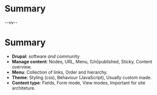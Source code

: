 # Summary

--vv--

# Summary
- **Drupal**: software _and_ community
- **Manage content**: Nodes, URL, Menu, (Un)published, Sticky, Content overview.
- **Menu**: Collection of links, Order and hierarchy.
- **Theme**: Styling (css), Behaviour (JavaScript), Usually custom made.
- **Content type**: Fields, Form mode, View modes, Important for site architeture.
